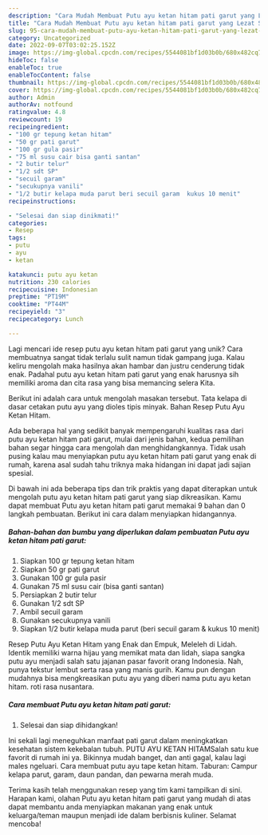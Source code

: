 ```yaml
---
description: "Cara Mudah Membuat Putu ayu ketan hitam pati garut yang Lezat Sekali"
title: "Cara Mudah Membuat Putu ayu ketan hitam pati garut yang Lezat Sekali"
slug: 95-cara-mudah-membuat-putu-ayu-ketan-hitam-pati-garut-yang-lezat-sekali
category: Uncategorized
date: 2022-09-07T03:02:25.152Z
image: https://img-global.cpcdn.com/recipes/5544081bf1d03b0b/680x482cq70/putu-ayu-ketan-hitam-pati-garut-foto-resep-utama.jpg
hideToc: false
enableToc: true
enableTocContent: false
thumbnail: https://img-global.cpcdn.com/recipes/5544081bf1d03b0b/680x482cq70/putu-ayu-ketan-hitam-pati-garut-foto-resep-utama.jpg
cover: https://img-global.cpcdn.com/recipes/5544081bf1d03b0b/680x482cq70/putu-ayu-ketan-hitam-pati-garut-foto-resep-utama.jpg
author: Admin
authorAv: notfound
ratingvalue: 4.8
reviewcount: 19
recipeingredient:
- "100 gr tepung ketan hitam"
- "50 gr pati garut"
- "100 gr gula pasir"
- "75 ml susu cair bisa ganti santan"
- "2 butir telur"
- "1/2 sdt SP"
- "secuil garam"
- "secukupnya vanili"
- "1/2 butir kelapa muda parut beri secuil garam  kukus 10 menit"
recipeinstructions:

- "Selesai dan siap dinikmati!"
categories:
- Resep
tags:
- putu
- ayu
- ketan

katakunci: putu ayu ketan 
nutrition: 230 calories
recipecuisine: Indonesian
preptime: "PT19M"
cooktime: "PT44M"
recipeyield: "3"
recipecategory: Lunch

---
```





Lagi mencari ide resep putu ayu ketan hitam pati garut yang unik? Cara membuatnya sangat tidak terlalu sulit namun tidak gampang juga. Kalau keliru mengolah maka hasilnya akan hambar dan justru cenderung tidak enak. Padahal putu ayu ketan hitam pati garut yang enak harusnya sih memiliki aroma dan cita rasa yang bisa memancing selera Kita.





Berikut ini adalah cara untuk mengolah masakan tersebut. Tata kelapa di dasar cetakan putu ayu yang dioles tipis minyak. Bahan Resep Putu Ayu Ketan Hitam.

Ada beberapa hal yang sedikit banyak mempengaruhi kualitas rasa dari putu ayu ketan hitam pati garut, mulai dari jenis bahan, kedua pemilihan bahan segar hingga cara mengolah dan menghidangkannya. Tidak usah pusing kalau mau menyiapkan putu ayu ketan hitam pati garut yang enak di rumah, karena asal sudah tahu triknya maka hidangan ini dapat jadi sajian spesial.






Di bawah ini ada beberapa tips dan trik praktis yang dapat diterapkan untuk mengolah putu ayu ketan hitam pati garut yang siap dikreasikan. Kamu dapat membuat Putu ayu ketan hitam pati garut memakai 9 bahan dan 0 langkah pembuatan. Berikut ini cara dalam menyiapkan hidangannya.

<!--inarticleads1-->

##### Bahan-bahan dan bumbu yang diperlukan dalam pembuatan Putu ayu ketan hitam pati garut:

1. Siapkan 100 gr tepung ketan hitam
1. Siapkan 50 gr pati garut
1. Gunakan 100 gr gula pasir
1. Gunakan 75 ml susu cair (bisa ganti santan)
1. Persiapkan 2 butir telur
1. Gunakan 1/2 sdt SP
1. Ambil secuil garam
1. Gunakan secukupnya vanili
1. Siapkan 1/2 butir kelapa muda parut (beri secuil garam &amp; kukus 10 menit)


Resep Putu Ayu Ketan Hitam yang Enak dan Empuk, Meleleh di Lidah. Identik memiliki warna hijau yang memikat mata dan lidah, siapa sangka putu ayu menjadi salah satu jajanan pasar favorit orang Indonesia. Nah, punya tekstur lembut serta rasa yang manis gurih. Kamu pun dengan mudahnya bisa mengkreasikan putu ayu yang diberi nama putu ayu ketan hitam. roti rasa nusantara. 

<!--inarticleads2-->

##### Cara membuat Putu ayu ketan hitam pati garut:


1. Selesai dan siap dihidangkan!

Ini sekali lagi meneguhkan manfaat pati garut dalam meningkatkan kesehatan sistem kekebalan tubuh. PUTU AYU KETAN HITAMSalah satu kue favorit di rumah ini ya. Bikinnya mudah banget, dan anti gagal, kalau lagi males ngeluari. Cara membuat putu ayu tape ketan hitam. Taburan: Campur kelapa parut, garam, daun pandan, dan pewarna merah muda. 

Terima kasih telah menggunakan resep yang tim kami tampilkan di sini. Harapan kami, olahan Putu ayu ketan hitam pati garut yang mudah di atas dapat membantu anda menyiapkan makanan yang enak untuk keluarga/teman maupun menjadi ide dalam berbisnis kuliner. Selamat mencoba!
